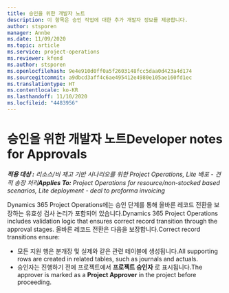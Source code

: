```yaml
---
title: 승인을 위한 개발자 노트
description: 이 항목은 승인 작업에 대한 추가 개발자 정보를 제공합니다.
author: stsporen
manager: Annbe
ms.date: 11/09/2020
ms.topic: article
ms.service: project-operations
ms.reviewer: kfend
ms.author: stsporen
ms.openlocfilehash: 9e4e910d0ff0a5f2603148fcc5daa0d423a4d174
ms.sourcegitcommit: a9dbcd3aff4c6ae495412e4980e105ae160fd1ec
ms.translationtype: HT
ms.contentlocale: ko-KR
ms.lasthandoff: 11/10/2020
ms.locfileid: "4483956"
---
```

# <a name="developer-notes-for-approvals"></a><span data-ttu-id="8bb7a-103">승인을 위한 개발자 노트</span><span class="sxs-lookup"><span data-stu-id="8bb7a-103">Developer notes for Approvals</span></span>

<span data-ttu-id="8bb7a-104">_**적용 대상 :** 리소스/비 재고 기반 시나리오를 위한 Project Operations, Lite 배포 - 견적 송장 처리_</span><span class="sxs-lookup"><span data-stu-id="8bb7a-104">_**Applies To:** Project Operations for resource/non-stocked based scenarios, Lite deployment - deal to proforma invoicing_</span></span>

<span data-ttu-id="8bb7a-105">Dynamics 365 Project Operations에는 승인 단계를 통해 올바른 레코드 전환을 보장하는 유효성 검사 논리가 포함되어 있습니다.</span><span class="sxs-lookup"><span data-stu-id="8bb7a-105">Dynamics 365 Project Operations includes validation logic that ensures correct record transition through the approval stages.</span></span> <span data-ttu-id="8bb7a-106">올바른 레코드 전환은 다음을 보장합니다.</span><span class="sxs-lookup"><span data-stu-id="8bb7a-106">Correct record transitions ensure:</span></span> 

  - <span data-ttu-id="8bb7a-107">모든 지원 행은 분개장 및 실제와 같은 관련 테이블에 생성됩니다.</span><span class="sxs-lookup"><span data-stu-id="8bb7a-107">All supporting rows are created in related tables, such as journals and actuals.</span></span>
  - <span data-ttu-id="8bb7a-108">승인자는 진행하기 전에 프로젝트에서 **프로젝트 승인자** 로 표시됩니다.</span><span class="sxs-lookup"><span data-stu-id="8bb7a-108">The approver is marked as a **Project Approver** in the project before proceeding.</span></span>
